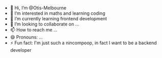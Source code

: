 - 👋 Hi, I’m @Otis-Melbourne
- 👀 I’m interested in maths and learning coding
- 🌱 I’m currently learning frontend development
- 💞️ I’m looking to collaborate on ...
- 📫 How to reach me ...
- 😄 Pronouns: ...
- ⚡ Fun fact: I'm just such a nincompoop, in fact I want to be a backend developer

<!---
Otis-Melbourne/Otis-Melbourne is a ✨ special ✨ repository because its `README.md` (this file) appears on your GitHub profile.
You can click the Preview link to take a look at your changes.
--->
